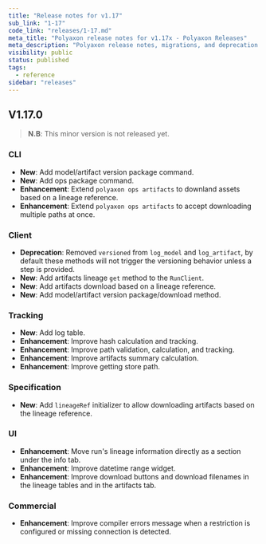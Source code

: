 ```yaml
---
title: "Release notes for v1.17"
sub_link: "1-17"
code_link: "releases/1-17.md"
meta_title: "Polyaxon release notes for v1.17x - Polyaxon Releases"
meta_description: "Polyaxon release notes, migrations, and deprecation notes for v1.17.x."
visibility: public
status: published
tags:
  - reference
sidebar: "releases"
---
```


## V1.17.0

> **N.B**: This minor version is not released yet.

### CLI

 * **New**: Add model/artifact version package command.
 * **New**: Add ops package command.
 * **Enhancement**: Extend `polyaxon ops artifacts` to downland assets based on a lineage reference.
 * **Enhancement**: Extend `polyaxon ops artifacts` to accept downloading multiple paths at once.

### Client

  * **Deprecation**: Removed `versioned` from `log_model` and `log_artifact`, by default these methods will not trigger the versioning behavior unless a step is provided.
  * **New**: Add artifacts lineage `get` method to the `RunClient`.
  * **New**: Add artifacts download based on a lineage reference.
  * **New**: Add model/artifact version package/download method.

### Tracking

  * **New**: Add log table.
  * **Enhancement**: Improve hash calculation and tracking.
  * **Enhancement**: Improve path validation, calculation, and tracking.
  * **Enhancement**: Improve artifacts summary calculation. 
  * **Enhancement**: Improve getting store path.

### Specification

   * **New**: Add `lineageRef` initializer to allow downloading artifacts based on the lineage reference.

### UI

  * **Enhancement**: Move run's lineage information directly as a section under the info tab.
  * **Enhancement**: Improve datetime range widget.
  * **Enhancement**: Improve download buttons and download filenames in the lineage tables and in the artifacts tab.

### Commercial

  * **Enhancement**: Improve compiler errors message when a restriction is configured or missing connection is detected.
